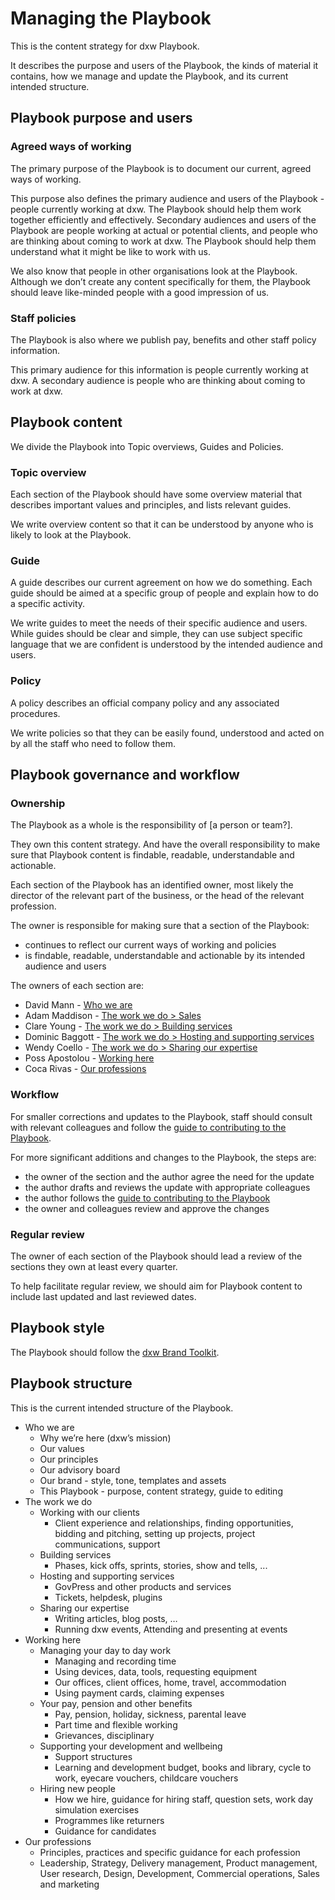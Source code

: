 # Managing the Playbook

This is the content strategy for dxw Playbook.

It describes the purpose and users of the Playbook, the kinds of material it contains,
how we manage and update the Playbook, and its current intended structure.

## Playbook purpose and users

### Agreed ways of working

The primary purpose of the Playbook is to document our current, agreed ways of working.

This purpose also defines the primary audience and users of the Playbook - people currently working at dxw. The Playbook should help them work together efficiently and effectively.
Secondary audiences and users of the Playbook are people working at actual or potential clients, and people who are thinking about coming to work at dxw. The Playbook should help them understand what it might be like to work with us.

We also know that people in other organisations look at the Playbook. Although we don’t create any content specifically for them, the Playbook should leave like-minded people with a good impression of us.

### Staff policies

The Playbook is also where we publish pay, benefits and other staff policy information.

This primary audience for this information is people currently working at dxw. A secondary audience is people who are thinking about coming to work at dxw.

## Playbook content

We divide the Playbook into Topic overviews, Guides and Policies.

### Topic overview

Each section of the Playbook should have some overview material that describes important values and principles, and lists relevant guides.

We write overview content so that it can be understood by anyone who is likely to look at the Playbook.

### Guide

A guide describes our current agreement on how we do something. Each guide should be aimed at a specific group of people and explain how to do a specific activity.

We write guides to meet the needs of their specific audience and users. While guides should be clear and simple, they can use subject specific language that we are confident is understood by the intended audience and users.

### Policy

A policy describes an official company policy and any associated procedures.

We write policies so that they can be easily found, understood and acted on by all the staff who need to follow them.

## Playbook governance and workflow

### Ownership

The Playbook as a whole is the responsibility of [a person or team?].

They own this content strategy. And have the overall responsibility to make sure that Playbook content is findable, readable, understandable and actionable.

Each section of the Playbook has an identified owner, most likely the director of the relevant part of the business, or the head of the relevant profession.

The owner is responsible for making sure that a section of the Playbook:

 - continues to reflect our current ways of working and policies
 - is findable, readable, understandable and actionable by its intended audience and users

The owners of each section are:

 - David Mann - [Who we are](https://playbook.dxw.com/#/?id=who-we-are)
 - Adam Maddison - [The work we do > Sales](https://playbook.dxw.com/#/?id=sales)
 - Clare Young - [The work we do > Building services](https://playbook.dxw.com/#/?id=building-services)
 - Dominic Baggott - [The work we do > Hosting and supporting services](https://playbook.dxw.com/#/?id=hosting-and-supporting-services)
 - Wendy Coello - [The work we do > Sharing our expertise](https://playbook.dxw.com/#/?id=sharing-our-expertise)
 - Poss Apostolou - [Working here](https://playbook.dxw.com/#/?id=working-here)
 - Coca Rivas - [Our professions](https://playbook.dxw.com/#/?id=our-professions)

### Workflow

For smaller corrections and updates to the Playbook, staff should consult with relevant colleagues and follow the
[guide to contributing to the Playbook](https://playbook.dxw.com/#/contributing).

For more significant additions and changes to the Playbook, the steps are:

 - the owner of the section and the author agree the need for the update
 - the author drafts and reviews the update with appropriate colleagues
 - the author follows the [guide to contributing to the Playbook](https://playbook.dxw.com/#/contributing)
 - the owner and colleagues review and approve the changes

### Regular review

The owner of each section of the Playbook should lead a review of the sections they own at least every quarter.

To help facilitate regular review, we should aim for Playbook content to include last updated and last reviewed dates.

## Playbook style

The Playbook should follow the [dxw Brand Toolkit](https://v-df7640e636dddb2c9710.brand.madebyfieldwork.com/).

## Playbook structure

This is the current intended structure of the Playbook.

 - Who we are
   - Why we’re here (dxw’s mission)
   - Our values
   - Our principles
   - Our advisory board
   - Our brand - style, tone, templates and assets
   - This Playbook - purpose, content strategy, guide to editing
 - The work we do
   - Working with our clients
     - Client experience and relationships, finding opportunities, bidding and pitching, setting up projects, project communications, support 
   - Building services
     - Phases, kick offs, sprints, stories, show and tells, ... 
   - Hosting and supporting services
     - GovPress and other products and services
     - Tickets, helpdesk, plugins
   - Sharing our expertise
     - Writing articles, blog posts, …
     - Running dxw events, Attending and presenting at events
 - Working here
   - Managing your day to day work
     - Managing and recording time
     - Using devices, data, tools, requesting equipment
     - Our offices, client offices, home, travel, accommodation
     - Using payment cards, claiming expenses
   - Your pay, pension and other benefits
     - Pay, pension, holiday, sickness, parental leave
     - Part time and flexible working
     - Grievances, disciplinary
   - Supporting your development and wellbeing
     - Support structures
     - Learning and development budget, books and library, cycle to work, eyecare vouchers, childcare vouchers
   - Hiring new people
     - How we hire, guidance for hiring staff, question sets, work day simulation exercises
     - Programmes like returners
     - Guidance for candidates
 - Our professions
   - Principles, practices and specific guidance for each profession
   - Leadership, Strategy, Delivery management, Product management, User research, Design, Development, Commercial operations, Sales and marketing
